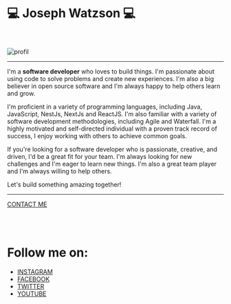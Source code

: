 <div >

<h1> 💻 Joseph Watzson 💻 </h1>
  <br/> <br/>

<div>

<div>
  <img src="https://github.com/joe-watson-sbf/joe-watson-sbf/assets/49710538/73406276-9c4d-4d68-853d-bead9acad5ba" alt="profil" />
</div>
  <hr/>

<p>
I'm a <strong>software developer</strong> who loves to build things. I'm passionate about using code to solve problems and create new experiences. I'm also a big believer in open source software and I'm always happy to help others learn and grow.

I'm proficient in a variety of programming languages, including Java, JavaScript, NestJs, NextJs and ReactJS. I'm also familiar with a variety of software development methodologies, including Agile and Waterfall. I'm a highly motivated and self-directed individual with a proven track record of success, I enjoy working with others to achieve common goals.

If you're looking for a software developer who is passionate, creative, and driven, I'd be a great fit for your team. I'm always looking for new challenges and I'm eager to learn new things. I'm also a great team player and I'm always willing to help others.

Let's build something amazing together!

</p>
  <hr/>
  <div>
    <a href="https://joedev.vakaks.com" target="_blank">CONTACT ME</a>
  </div>

</div>


<br/><br/>
<h1> Follow me on: </h1>

- [INSTAGRAM](https://instagram.com/joe_watson_sbf?utm_medium=copy_link)
- [FACEBOOK](https://www.facebook.com/joesbf)
- [TWITTER](https://www.twitter.com/joe_watson_sbf)
- [YOUTUBE](https://www.youtube.com/channel/UC1D68nJp6gO9GovrDOHksgA/?sub_confirmation=1)

</div>
